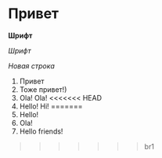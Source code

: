 # Привет
**Шрифт**

*Шрифт*

*Новая строка*

1. Привет
2. Тоже привет!)
3. Ola! Ola!
<<<<<<< HEAD
4. Hello! Hi!
=======
4. Hello!
3. Ola!
4. Hello friends!
>>>>>>> br1
